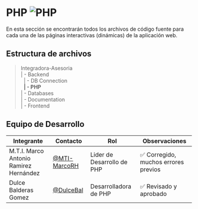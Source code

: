 # PHP ![PHP](https://img.shields.io/badge/PHP-777BB4?style=for-the-badge&logo=php&logoColor=white) 

En esta sección se encontrarán todos los archivos de código fuente para cada una de las páginas interactivas (dinámicas) de la aplicación web.

## Estructura de archivos


>Integradora-Asesoria <br>
>| - Backend <br>
>&nbsp;&nbsp;| - DB Connection <br>
>&nbsp;&nbsp;**| - PHP** <br>
>| - Databases <br>
>| - Documentation <br>
>| - Frontend 

## Equipo de Desarrollo

   |Integrante|Contacto|Rol|Observaciones|
   |----------|--------|---|-------------|
   |M.T.I. Marco Antonio Ramirez Hernández|[@MTI-MarcoRH](https://github.com/MTI-MarcoRH)|Lider de Desarrollo de PHP|✅ Corregido, muchos errores previos |
   |Dulce Balderas Gomez|[@DulceBal](https://github.com/DulceBal)|Desarrolladora de PHP|✅ Revisado y aprobado|
